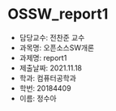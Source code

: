 # OSSW_report1

+ 담당교수: 전찬준 교수   
+ 과목명: 오픈소스SW개론   
+ 과제명: report1  
+ 제출날짜: 2021.11.18   
+ 학과: 컴퓨터공학과   
+ 학번: 20184409   
+ 이름: 정수아   
